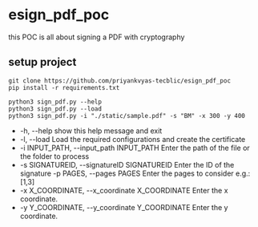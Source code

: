 # esign_pdf_poc

this POC is all about signing a PDF with cryptography

## setup project
```
git clone https://github.com/priyankvyas-tecblic/esign_pdf_poc
pip install -r requirements.txt
```
```
python3 sign_pdf.py --help
python3 sign_pdf.py --load
python3 sign_pdf.py -i "./static/sample.pdf" -s "BM" -x 300 -y 400
```
+ -h, --help            show this help message and exit
+ -l, --load            Load the required configurations and create the certificate
+ -i INPUT_PATH, --input_path INPUT_PATH
                        Enter the path of the file or the folder to process
+ -s SIGNATUREID, --signatureID SIGNATUREID
                        Enter the ID of the signature -p PAGES, --pages PAGES
                        Enter the pages to consider e.g.: [1,3]
+ -x X_COORDINATE, --x_coordinate X_COORDINATE
                        Enter the x coordinate.
+ -y Y_COORDINATE, --y_coordinate Y_COORDINATE
                        Enter the y coordinate.
